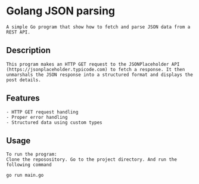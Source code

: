 # Golang JSON parsing

	A simple Go program that show how to fetch and parse JSON data from a REST API.

## Description

	This program makes an HTTP GET request to the JSONPlaceholder API (https://jsonplaceholder.typicode.com) to fetch a response. It then unmarshals the JSON response into a structured format and displays the post details.

## Features

	- HTTP GET request handling
	- Proper error handling
	- Structured data using custom types

## Usage

	To run the program:
    Clone the reposository. Go to the project directory. And run the following command

``` go run main.go ```